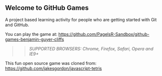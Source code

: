 ## Welcome to GitHub Games

A project based learning activity for people who are getting started with Git and GitHub.

You can play the game at: https://github.com/PagelsR-Sandbox/github-games-benjamin-guyer-cliffs

>> _*SUPPORTED BROWSERS*: Chrome, Firefox, Safari, Opera and IE9+_

This fun open source game was cloned from: https://github.com/jakesgordon/javascript-tetris
